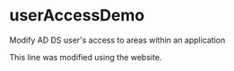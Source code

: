 # userAccessDemo
Modify AD DS user's access to areas within an application

This line was modified using the website.

